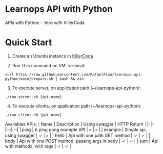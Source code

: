 # Learnops API with Python
APIs with Python - Intro with KillerCoda

# Quick Start
1. Create an Ubuntu instance in [KillerCoda](https://killercoda.com/playgrounds/scenario/ubuntu)

2. Run This command on VM Terminal:
```
curl https://raw.githubusercontent.com/RafaelFino/learnops-api-python/main/prepare.sh | bash && zsh
```

3. To execute server, on application path (~/learnops-api-python):
```
./run-server.sh {api-name}
```

4. To execute clients, on application path (~/learnops-api-python):
```
./run-client.sh {api-name}
```

Availables APIs:
| Name | Description | Using swagger | HTTP Return |
|-|-|:-:|:-:|
| ping | A ping pong example API | &#x10102; | &#x10102; |
| example | Simple api, using swagger | &#x2713; | 	&#x10102; |
| hello | Api with one path GET method | &#x2713; | &#x2713; |
| body | Api with one POST method, passing args in body | &#x2713; | &#x2713; |
| sum | Api with methods, with args | &#x2713; | &#x2713; |
